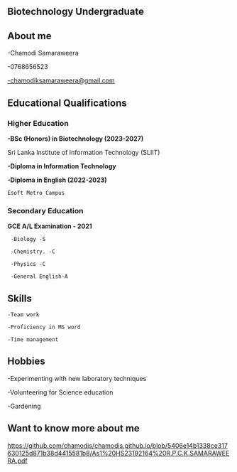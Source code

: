 ## **Biotechnology Undergraduate**

## About me

   -Chamodi Samaraweera

  -0768656523

  -chamodiksamaraweera@gmail.com

## Educational Qualifications

### Higher Education

   **-BSc (Honors) in Biotechnology (2023-2027)**

   Sri Lanka Institute of Information Technology (SLIIT)
 
   **-Diploma in Information Technology**

   **-Diploma in English (2022-2023)**

    Esoft Metro Campus 
 
### Secondary Education

   **GCE A/L Examination - 2021**
 
     -Biology -S
   
     -Chemistry. -C
   
     -Physics -C
   
     -General English-A

## Skills
    -Team work
 
    -Proficiency in MS word
 
    -Time management
 
## Hobbies
   -Experimenting with new laboratory techniques

   -Volunteering for Science education

   -Gardening

## Want to know more about me

  https://github.com/chamodis/chamodis.github.io/blob/5406e14b1338ce317630125d871b38d4415581b8/As1%20HS23192164%20R.P.C.K.SAMARAWEERA.pdf
